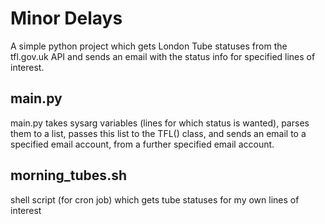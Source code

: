 # Minor Delays

A simple python project which gets London Tube statuses from the tfl.gov.uk API and sends an email with the status info for specified lines of interest.

## main.py

main.py takes sysarg variables (lines for which status is wanted), parses them to a list, passes this list to the TFL() class, and sends an email to a specified email account, from a further specified email account.

## morning_tubes.sh

shell script (for cron job) which gets tube statuses for my own lines of interest
